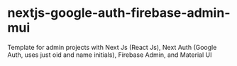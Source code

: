 # nextjs-google-auth-firebase-admin-mui
Template for admin projects with Next Js (React Js), Next Auth (Google Auth, uses just oid and name initials), Firebase Admin, and Material UI
